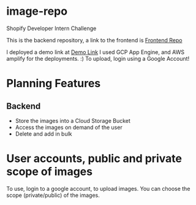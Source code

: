 # image-repo
Shopify Developer Intern Challenge

This is the backend repository,
a link to the frontend is
[Frontend Repo](https://github.com/simenghe/image-repo-frontend)

I deployed a demo link at [Demo Link](https://master.d973ty5cuep5w.amplifyapp.com/)
I used GCP App Engine, and AWS amplify for the deployments. :)
To upload, login using a Google Account!

# Planning Features
## Backend
* Store the images into a Cloud Storage Bucket
* Access the images on demand of the user
* Delete and add in bulk

# User accounts, public and private scope of images

To use, login to a google account, to upload images.
You can choose the scope (private/public) of the images.



